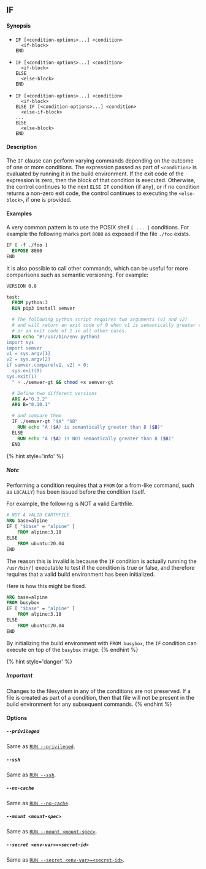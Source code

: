 ## IF

#### Synopsis

* ```
  IF [<condition-options>...] <condition>
    <if-block>
  END
  ```
* ```
  IF [<condition-options>...] <condition>
    <if-block>
  ELSE
    <else-block>
  END
  ```
* ```
  IF [<condition-options>...] <condition>
    <if-block>
  ELSE IF [<condition-options>...] <condition>
    <else-if-block>
  ...
  ELSE
    <else-block>
  END
  ```

#### Description

The `IF` clause can perform varying commands depending on the outcome of one or more conditions. The expression passed as part of `<condition>` is evaluated by running it in the build environment. If the exit code of the expression is zero, then the block of that condition is executed. Otherwise, the control continues to the next `ELSE IF` condition (if any), or if no condition returns a non-zero exit code, the control continues to executing the `<else-block>`, if one is provided.

#### Examples

A very common pattern is to use the POSIX shell `[ ... ]` conditions. For example the following marks port `8080` as exposed if the file `./foo` exists.

```Dockerfile
IF [ -f ./foo ]
  EXPOSE 8080
END
```

It is also possible to call other commands, which can be useful for more comparisons such as semantic versioning. For example:

```Dockerfile
VERSION 0.8

test:
  FROM python:3
  RUN pip3 install semver

  # The following python script requires two arguments (v1 and v2)
  # and will return an exit code of 0 when v1 is semantically greater than v2
  # or an exit code of 1 in all other cases.
  RUN echo "#!/usr/bin/env python3
import sys
import semver
v1 = sys.argv[1]
v2 = sys.argv[2]
if semver.compare(v1, v2) > 0:
  sys.exit(0)
sys.exit(1)
  " > ./semver-gt && chmod +x semver-gt

  # Define two different versions
  ARG A="0.3.2"
  ARG B="0.10.1"

  # and compare them
  IF ./semver-gt "$A" "$B"
    RUN echo "A ($A) is semantically greater than B ($B)"
  ELSE
    RUN echo "A ($A) is NOT semantically greater than B ($B)"
  END
```

{% hint style='info' %}
##### Note
Performing a condition requires that a `FROM` (or a from-like command, such as `LOCALLY`) has been issued before the condition itself.

For example, the following is NOT a valid Earthfile.

```Dockerfile
# NOT A VALID EARTHFILE.
ARG base=alpine
IF [ "$base" = "alpine" ]
    FROM alpine:3.18
ELSE
    FROM ubuntu:20.04
END
```

The reason this is invalid is because the `IF` condition is actually running the `/usr/bin/[` executable to test if the condition is true or false, and therefore requires that a valid build environment has been initialized.

Here is how this might be fixed.

```Dockerfile
ARG base=alpine
FROM busybox
IF [ "$base" = "alpine" ]
    FROM alpine:3.18
ELSE
    FROM ubuntu:20.04
END
```

By initializing the build environment with `FROM busybox`, the `IF` condition can execute on top of the `busybox` image.
{% endhint %}

{% hint style='danger' %}
##### Important
Changes to the filesystem in any of the conditions are not preserved. If a file is created as part of a condition, then that file will not be present in the build environment for any subsequent commands.
{% endhint %}

#### Options

##### `--privileged`

Same as [`RUN --privileged`](#privileged).

##### `--ssh`

Same as [`RUN --ssh`](#ssh).

##### `--no-cache`

Same as [`RUN --no-cache`](#no-cache).

##### `--mount <mount-spec>`

Same as [`RUN --mount <mount-spec>`](#mount-less-than-mount-spec-greater-than).

##### `--secret <env-var>=<secret-id>`

Same as [`RUN --secret <env-var>=<secret-id>`](#secret-less-than-env-var-greater-than-less-than-secret-id-greater-than).

